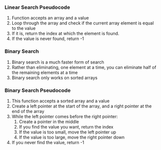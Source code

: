 ### Linear Search Pseudocode

1. Function accepts an array and a value
2. Loop through the array and check if the current array element is equal to the value
3. If it is, return the index at which the element is found.
4. If the value is never found, return -1

### Binary Search

1. Binary search is a much faster form of search
2. Rather than eliminating, one element at a time, you can eliminate half of the remaining elements at a time
3. Binary search only works on sorted arrays

### Binary Search Pseudocode

1. This function accepts a sorted array and a value
2. Create a left pointer at the start of the array, and a right pointer at the end of the array
3. While the left pointer comes before the right pointer:
    1. Create a pointer in the middle
    2. If you find the value you want, return the index
    3. If the value is too small, move the left pointer up
    4. If the value is too large, move the right pointer down
4. If you never find the value, return -1
